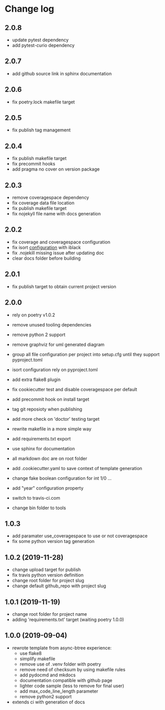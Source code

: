 # Change log

## 2.0.8
- update pytest dependency
- add pytest-curio dependency

## 2.0.7
- add github source link in sphinx documentation

## 2.0.6
- fix poetry.lock makefile target

## 2.0.5
- fix publish tag management

## 2.0.4
- fix publish makefile target
- fix precommit hooks
- add pragma no cover on version package

## 2.0.3
 - remove coveragespace dependency
 - fix coverage data file location
 - fix publish makefile target
 - fix nojekyll file name with docs generation

## 2.0.2

- fix coverage and coveragespace configuration
- fix isort [configuration](https://github.com/psf/black/issues/333) with iblack
- fix .nojekill missing issue after updating doc
- clear docs folder before building

## 2.0.1

- fix publish target to obtain current project version

## 2.0.0

- rely on poetry v1.0.2
  
- remove unused tooling dependencies
- remove python 2 support
- remove graphviz for uml generated diagram
  
- group all file configuration per project into setup.cfg until they support pyproject.toml
- isort configuration rely on pyproject.toml
- add extra flake8 plugin
- fix cookiecutter test and disable coveragespace per default
- add precommit hook on install target
- tag git reposioty when publishing
- add more check on 'doctor' testing target
- rewrite makefile in a more simple way
- add requirements.txt export

- use sphinx for documentation
- all markdown doc are on root folder

- add .cookiecutter.yaml to save context of template generation
- change fake boolean configuration for int 1/0 ...
- add "year" configuration property

- switch to travis-ci.com

- change bin folder to tools
  
## 1.0.3

- add paramater use_coveragespace to use or not coveragespace
- fix some python version tag generation

## 1.0.2 (2019-11-28)

- change upload target for publish
- fix travis python version definition
- change root folder for project slug
- change default github_repo with project slug

## 1.0.1 (2019-11-19)

- change root folder for project name
- adding 'requirements.txt' target (waiting poetry 1.0.0)

## 1.0.0 (2019-09-04)

- rewrote template from async-btree experience:
  - use flake8
  - simplify makefile
  - remove use of .venv folder with poetry
  - remove need of checksum by using makefile rules
  - add pydocmd and mkdocs
  - documentation compatible with github page
  - lighter code sample (less to remove for final user)
  - add max_code_line_length parameter
  - remove python2 support
- extends ci with generation of docs
